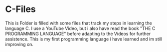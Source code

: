 # C-Files
This is Folder is filled with some files that track my steps in learning the language C. I use a YouTube Video, but i also have read the book "THE C PROGRAMMING LANGUAGE" before adapting to the Videos for further assistence. This is my first programming language i have learned and im still improving on.

